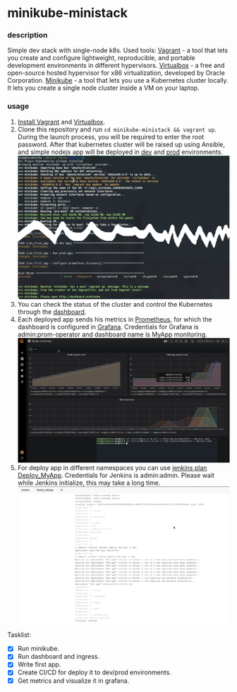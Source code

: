 # minikube-ministack 


### description
Simple dev stack with single-node k8s. Used tools:
[Vagrant](https://www.vagrantup.com/) - a tool that lets you create and configure lightweight, reproducible, and portable development environments in different hypervisors.
[Virtualbox](https://www.virtualbox.org/) - a free and open-source hosted hypervisor for x86 virtualization, developed by Oracle Corporation. 
[Minikube](https://kubernetes.io/ru/docs/tutorials/hello-minikube/) - a tool that lets you use a Kubernetes cluster locally. It lets you create a single node cluster inside a VM on your laptop.

### usage
1. [Install Vagrant](https://www.vagrantup.com/docs/installation/) and [Virtualbox](https://www.virtualbox.org/wiki/VBoxInstallAndRun).
2. Clone this repository and run `cd minikube-ministack && vagrant up`. During the launch process, you will be required to enter the root password. After that kubernetes cluster will be raised up using Ansible, and simple nodejs app will be deployed in [dev](Http://dev.minikube) and [prod](http://prod.minikube) environments.
![](https://github.com/ganochenkodg/minikube-ministack/blob/master/screens/vagrant.png)
3. You can check the status of the cluster and control the Kubernetes through the [dashboard](minikube.dashboard).
4. Each deployed app sends his metrics in [Prometheus](https://prometheus.io/docs/introduction/overview/), for which the dashboard is configured in [Grafana](http://grafana.minikube). Credentials for Grafana is admin:prom-operator and dashboard name is MyApp monitoring.
![](https://github.com/ganochenkodg/minikube-ministack/blob/master/screens/grafana.png)
5. For deploy app in different namespaces you can use [jenkins plan Deploy_MyApp](http://jenkins.minikube/job/Deploy_MyApp/). Credentials for Jenkins is admin:admin. Please wait while Jenkins initialize, this may take a long time.
![](https://github.com/ganochenkodg/minikube-ministack/blob/master/screens/jenkins.png)

Tasklist:
- [x] Run minikube.
- [x] Run dashboard and ingress.
- [x] Write first app.
- [x] Create CI/CD for deploy it to dev/prod environments.
- [x] Get metrics and visualize it in grafana.
